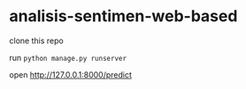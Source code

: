 # analisis-sentimen-web-based


clone this repo

run ```python manage.py runserver```

open http://127.0.0.1:8000/predict